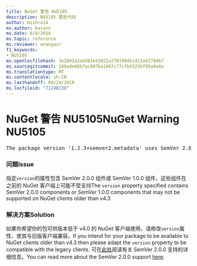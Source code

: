```yaml
---
title: NuGet 警告 NU5105
description: NU5105 警告代码
author: mishra14
ms.author: karann
ms.date: 8/8/2018
ms.topic: reference
ms.reviewer: anangaur
f1_keywords:
- NU5105
ms.openlocfilehash: 3e2802a3edd81e43022a27819845cd13a9278d67
ms.sourcegitcommit: 188ade66b7ac807ba1667c77cfb9325bf89a8a4a
ms.translationtype: MT
ms.contentlocale: zh-CN
ms.lasthandoff: 09/24/2019
ms.locfileid: "71248138"
---
```

# <a name="nuget-warning-nu5105"></a><span data-ttu-id="23e4f-103">NuGet 警告 NU5105</span><span class="sxs-lookup"><span data-stu-id="23e4f-103">NuGet Warning NU5105</span></span>
<pre>The package version '1.2.3+semver2.metadata' uses SemVer 2.0.0 or components of SemVer 1.0.0 that are not supported on legacy clients. Change the package version to a SemVer 1.0.0 string. If the version contains a release label it must start with a letter. This message can be ignored if the package is not intended for older clients.</pre>

### <a name="issue"></a><span data-ttu-id="23e4f-104">问题</span><span class="sxs-lookup"><span data-stu-id="23e4f-104">Issue</span></span>

<span data-ttu-id="23e4f-105">指定`version`的属性包含 SemVer 2.0.0 组件或 SemVer 1.0.0 组件，这些组件在之前的 NuGet 客户端上可能不受支持</span><span class="sxs-lookup"><span data-stu-id="23e4f-105">The `version` property specified contains SemVer 2.0.0 components or SemVer 1.0.0 components that may not be supported on NuGet clients older than v4.3</span></span>


### <a name="solution"></a><span data-ttu-id="23e4f-106">解决方案</span><span class="sxs-lookup"><span data-stu-id="23e4f-106">Solution</span></span>

<span data-ttu-id="23e4f-107">如果你希望你的包可供版本低于 v4.0 的 NuGet 客户端使用，请修改`version`属性，使其与旧版客户端兼容。</span><span class="sxs-lookup"><span data-stu-id="23e4f-107">If you intend for your package to be available to NuGet clients older than v4.3 then please adapt the `version` property to be compatible with the legacy clients.</span></span> <span data-ttu-id="23e4f-108">可在[此处](https://github.com/NuGet/Home/wiki/SemVer-2.0.0-support)阅读有关 SemVer 2.0.0 支持的详细信息。</span><span class="sxs-lookup"><span data-stu-id="23e4f-108">You can read more about the SemVer 2.0.0 support [here](https://github.com/NuGet/Home/wiki/SemVer-2.0.0-support).</span></span>

